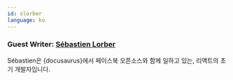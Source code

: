 ```yaml
---
id: slorber
language: ko
---
```


### Guest Writer: [Sébastien Lorber](https://sebastienlorber.com)

Sébastien은 {docusaurus}에서 페이스북 오픈소스와 함께 일하고 있는, 리액트의 초기 개발자입니다.